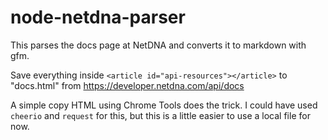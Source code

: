 
# node-netdna-parser

This parses the docs page at NetDNA and converts it to markdown with gfm.

Save everything inside `<article id="api-resources"></article>` to "docs.html" from <https://developer.netdna.com/api/docs>

A simple copy HTML using Chrome Tools does the trick.  I could have used `cheerio` and `request` for this, but this is a little easier to use a local file for now.
